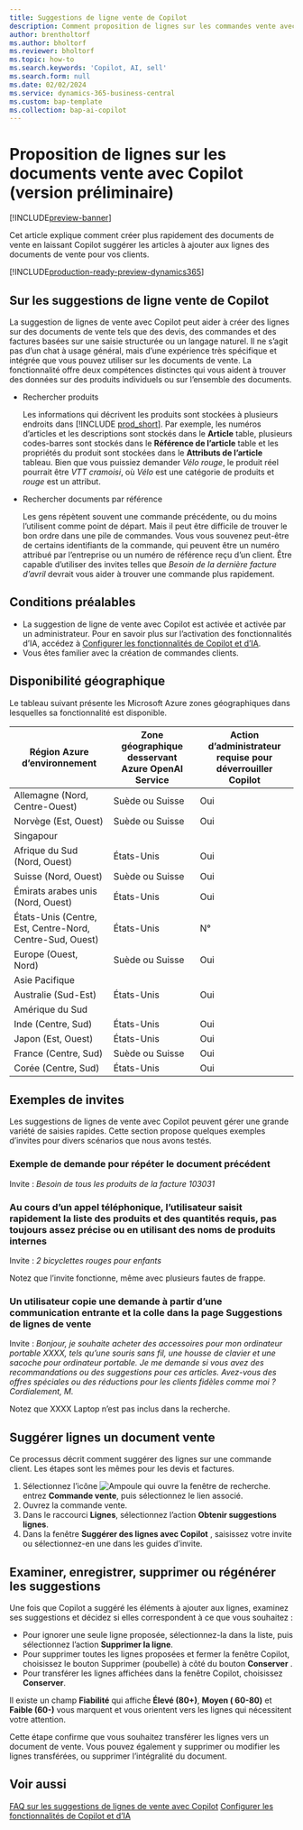 ```yaml
---
title: Suggestions de ligne vente de Copilot
description: Comment proposition de lignes sur les commandes vente avec Copilot.
author: brentholtorf
ms.author: bholtorf
ms.reviewer: bholtorf
ms.topic: how-to
ms.search.keywords: 'Copilot, AI, sell'
ms.search.form: null
ms.date: 02/02/2024
ms.service: dynamics-365-business-central
ms.custom: bap-template
ms.collection: bap-ai-copilot
---
```


# <a name="suggest-lines-on-sales-documents-with-copilot-preview"></a>Proposition de lignes sur les documents vente avec Copilot (version préliminaire)

[!INCLUDE[preview-banner](includes/preview-banner.md)]

Cet article explique comment créer plus rapidement des documents de vente en laissant Copilot suggérer les articles à ajouter aux lignes des documents de vente pour vos clients.

[!INCLUDE[production-ready-preview-dynamics365](includes/production-ready-preview-dynamics365.md)]

## <a name="about-sales-line-suggestions-with-copilot"></a>Sur les suggestions de ligne vente de Copilot

La suggestion de lignes de vente avec Copilot peut aider à créer des lignes sur des documents de vente tels que des devis, des commandes et des factures basées sur une saisie structurée ou un langage naturel. Il ne s’agit pas d’un chat à usage général, mais d’une expérience très spécifique et intégrée que vous pouvez utiliser sur les documents de vente. La fonctionnalité offre deux compétences distinctes qui vous aident à trouver des données sur des produits individuels ou sur l’ensemble des documents.

* Rechercher produits

  Les informations qui décrivent les produits sont stockées à plusieurs endroits dans [!INCLUDE [prod_short](includes/prod_short.md)]. Par exemple, les numéros d’articles et les descriptions sont stockés dans le **Article** table, plusieurs codes-barres sont stockés dans le **Référence de l’article** table et les propriétés du produit sont stockées dans le **Attributs de l’article** tableau. Bien que vous puissiez demander *Vélo rouge*, le produit réel pourrait être *VTT cramoisi*, où *Vélo* est une catégorie de produits et *rouge* est un attribut.

* Rechercher documents par référence

  Les gens répètent souvent une commande précédente, ou du moins l’utilisent comme point de départ. Mais il peut être difficile de trouver le bon ordre dans une pile de commandes. Vous vous souvenez peut-être de certains identifiants de la commande, qui peuvent être un numéro attribué par l’entreprise ou un numéro de référence reçu d’un client. Être capable d’utiliser des invites telles que *Besoin de la dernière facture d’avril* devrait vous aider à trouver une commande plus rapidement.

## <a name="available-languages"></a>Conditions préalables

* La suggestion de ligne de vente avec Copilot est activée et activée par un administrateur. Pour en savoir plus sur l’activation des fonctionnalités d’IA, accédez à [Configurer les fonctionnalités de Copilot et d’IA](enable-ai.md).
* Vous êtes familier avec la création de commandes clients.

## <a name="prerequisites"></a>Disponibilité géographique

Le tableau suivant présente les Microsoft Azure zones géographiques dans lesquelles sa fonctionnalité est disponible.

|Région Azure d’environnement  |Zone géographique desservant Azure OpenAI Service   |Action d’administrateur requise pour déverrouiller Copilot  |
|---------|---------|---------|
|Allemagne (Nord, Centre-Ouest)     | Suède ou Suisse        |  Oui       |
|Norvège (Est, Ouest)     | Suède ou Suisse        | Oui     |
|Singapour     |         |         |
|Afrique du Sud (Nord, Ouest)     |   États-Unis      |   Oui      |
|Suisse (Nord, Ouest)     |  Suède ou Suisse       |    Oui     |
|Émirats arabes unis (Nord, Ouest)     |    États-Unis     |   Oui     |
|États-Unis (Centre, Est, Centre-Nord, Centre-Sud, Ouest)     |   États-Unis      |   N°      |
|Europe (Ouest, Nord)     |   Suède ou Suisse      |   Oui      |
|Asie Pacifique     |         |         |
|Australie (Sud-Est)     |   États-Unis      |    Oui     |
|Amérique du Sud     |         |         |
|Inde (Centre, Sud)     |    États-Unis     |   Oui      |
|Japon (Est, Ouest)     |    États-Unis     |    Oui     |
|France (Centre, Sud)     |    Suède ou Suisse     |    Oui     |
|Corée (Centre, Sud)     |    États-Unis     |    Oui     |

## <a name="examples-of-prompts"></a>Exemples de invites

Les suggestions de lignes de vente avec Copilot peuvent gérer une grande variété de saisies rapides. Cette section propose quelques exemples d’invites pour divers scénarios que nous avons testés.

### <a name="sample-inquiry-to-repeat-the-past-document"></a>Exemple de demande pour répéter le document précédent

Invite : *Besoin de tous les produits de la facture 103031*

### <a name="during-phone-call-user-quickly-types-list-of-required-products-and-quantities-not-always-accurate-enough-or-using-internal-product-names"></a>Au cours d’un appel téléphonique, l’utilisateur saisit rapidement la liste des produits et des quantités requis, pas toujours assez précise ou en utilisant des noms de produits internes

Invite : *2 bicyclettes rouges pour enfants*

Notez que l’invite fonctionne, même avec plusieurs fautes de frappe.

### <a name="a-user-copies-an-inquiry-from-an-inbound-communication-and-pastes-it-to-the-sales-lines-suggestions-page"></a>Un utilisateur copie une demande à partir d’une communication entrante et la colle dans la page Suggestions de lignes de vente

Invite : *Bonjour, je souhaite acheter des accessoires pour mon ordinateur portable XXXX, tels qu’une souris sans fil, une housse de clavier et une sacoche pour ordinateur portable. Je me demande si vous avez des recommandations ou des suggestions pour ces articles. Avez-vous des offres spéciales ou des réductions pour les clients fidèles comme moi ? Cordialement, M.*

Notez que XXXX Laptop n’est pas inclus dans la recherche.

## <a name="suggest-lines-on-a-sales-document"></a>Suggérer lignes un document vente

Ce processus décrit comment suggérer des lignes sur une commande client. Les étapes sont les mêmes pour les devis et factures.

1. Sélectionnez l’icône ![Ampoule qui ouvre la fenêtre de recherche.](media/ui-search/search_small.png "Dites-moi ce que vous voulez faire") entrez **Commande vente**, puis sélectionnez le lien associé.
1. Ouvrez la commande vente.
1. Dans le raccourci **Lignes**, sélectionnez l’action **Obtenir suggestions lignes**.
1. Dans la fenêtre **Suggérer des lignes avec Copilot** , saisissez votre invite ou sélectionnez-en une dans les guides d’invite.

## <a name="review-save-discard-or-regenerate-suggestions"></a>Examiner, enregistrer, supprimer ou régénérer les suggestions

Une fois que Copilot a suggéré les éléments à ajouter aux lignes, examinez ses suggestions et décidez si elles correspondent à ce que vous souhaitez :

* Pour ignorer une seule ligne proposée, sélectionnez-la dans la liste, puis sélectionnez l’action **Supprimer la ligne**.
* Pour supprimer toutes les lignes proposées et fermer la fenêtre Copilot, choisissez le bouton Supprimer (poubelle) à côté du bouton **Conserver** .
* Pour transférer les lignes affichées dans la fenêtre Copilot, choisissez **Conserver**. 

Il existe un champ **Fiabilité** qui affiche **Élevé (80+)**, **Moyen ( 60-80)** et **Faible (60-)** vous marquent et vous orientent vers les lignes qui nécessitent votre attention.

Cette étape confirme que vous souhaitez transférer les lignes vers un document de vente. Vous pouvez également y supprimer ou modifier les lignes transférées, ou supprimer l’intégralité du document.

## <a name="see-also"></a>Voir aussi

[FAQ sur les suggestions de lignes de vente avec Copilot](faq-sales-suggest-sales-lines-with-copilot.md)
[Configurer les fonctionnalités de Copilot et d’IA](enable-ai.md)
